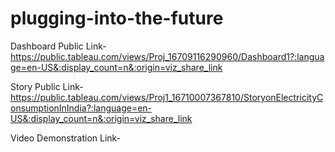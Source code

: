 # plugging-into-the-future


Dashboard Public Link- https://public.tableau.com/views/Proj_16709116290960/Dashboard1?:language=en-US&:display_count=n&:origin=viz_share_link

Story Public Link- https://public.tableau.com/views/Proj1_16710007367810/StoryonElectricityConsumptionInIndia?:language=en-US&:display_count=n&:origin=viz_share_link

Video Demonstration Link- 
